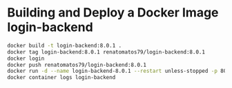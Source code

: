 # Building and Deploy a Docker Image login-backend

```sh
docker build -t login-backend:8.0.1 .
docker tag login-backend:8.0.1 renatomatos79/login-backend:8.0.1
docker login
docker push renatomatos79/login-backend:8.0.1
docker run -d --name login-backend-8.0.1 --restart unless-stopped -p 8080:8080 renatomatos79/login-backend:8.0.1
docker container logs login-backend
```

